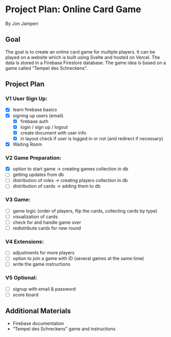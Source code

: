 # Project Plan: Online Card Game
By Jon Jampen

## Goal
The goal is to create an online card game for multiple players. It can be played on a website which is built using Svelte and hosted on Vercel. The data is stored in a Firebase Firestore database. The game idea is based on a game called “Tempel des Schreckens”.

## Project Plan
### V1 User Sign Up:
- [x] learn firebase basics
- [x] signing up users (email)
    - [x] firebase auth
    - [x] login / sign up / logout
    - [x] create document with user info
    - [x] in layout check if user is logged in or not (and redirect if necessary)
- [x] Waiting Room
### V2 Game Preparation:
- [x] option to start game -> creating games collection in db
- [ ] getting updates from db
- [ ] distribution of roles -> creating players collection in db
- [ ] distribution of cards -> adding them to db
### V3 Game:
- [ ] game logic (order of players, flip the cards, collecting cards by type)
- [ ] visualization of cards
- [ ] check for and handle game over
- [ ] redistribute cards for new round
### V4 Extensions:
- [ ] adjustments for more players
- [ ] option to join a game with ID (several games at the same time)
- [ ] write the game instructions
### V5 Optional:
- [ ] signup with email & password
- [ ] score board

## Additional Materials
- Firebase documentation
- “Tempel des Schreckens” game and instructions